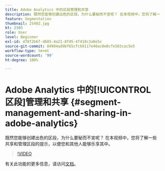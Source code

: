 ```yaml
---
title: Adobe Analytics 中的区段管理和共享
description: 既然您能够创建出色的区段，为什么要秘而不宣呢？ 在本视频中，您将了解一些共享和管理区段的提示，以便您和其他人能够乐享其中。
feature: Segmentation
thumbnail: 25402.jpg
kt: 2305
role: User
level: Beginner
exl-id: d78f2b6f-d685-4a21-8f45-4f410c3a0e5c
source-git-commit: 84984ad9bf65cfc69117e40ac0e0cfe503cac5e5
workflow-type: tm+mt
source-wordcount: '99'
ht-degree: 100%

---
```


# Adobe Analytics 中的[!UICONTROL 区段]管理和共享 {#segment-management-and-sharing-in-adobe-analytics}

既然您能够创建出色的区段，为什么要秘而不宣呢？ 在本视频中，您将了解一些共享和管理区段的提示，以便您和其他人能够乐享其中。

>[!VIDEO](https://video.tv.adobe.com/v/25402/?quality=12&learn=on)

有关此功能的更多信息，请访问[文档](https://experienceleague.adobe.com/docs/analytics/components/segmentation/segmentation-workflow/seg-manage.html?lang=zh-Hans)。
